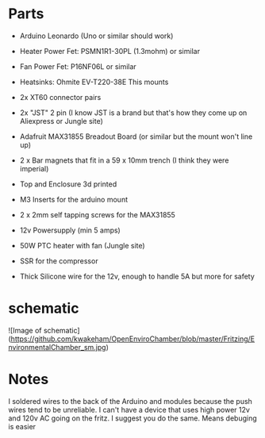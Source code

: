 # Parts
- Arduino Leonardo (Uno or similar should work)
- Heater Power Fet: PSMN1R1-30PL (1.3mohm) or similar
- Fan Power Fet: P16NF06L or similar
- Heatsinks: Ohmite EV-T220-38E This mounts
- 2x XT60 connector pairs
- 2x "JST" 2 pin (I know JST is a brand but that's how they come up on Aliexpress or Jungle site)
- Adafruit MAX31855 Breadout Board (or similar but the mount won't line up)
- 2 x Bar magnets that fit in a 59 x 10mm trench (I think they were imperial)

- Top and Enclosure 3d printed
- M3 Inserts for the arduino mount
- 2 x 2mm self tapping screws for the MAX31855
- 12v Powersupply (min 5 amps)
- 50W PTC heater with fan (Jungle site)
- SSR for the compressor

- Thick Silicone wire for the 12v, enough to handle 5A but more for safety

# schematic
![Image of schematic] (https://github.com/kwakeham/OpenEnviroChamber/blob/master/Fritzing/EnvironmentalChamber_sm.jpg)

# Notes
I soldered wires to the back of the Arduino and modules because the push wires tend to be unreliable. I can't have a device that uses high power 12v and 120v AC going on the fritz. I suggest you do the same. Means debuging is easier
